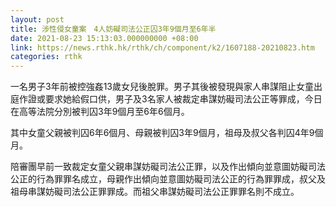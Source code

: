 ```yaml
---
layout: post
title: 涉性侵女童案　4人妨礙司法公正囚3年9個月至6年半
date: 2021-08-23 15:13:03.000000000 +08:00
link: https://news.rthk.hk/rthk/ch/component/k2/1607188-20210823.htm
categories: rthk
---
```


一名男子3年前被控強姦13歲女兒後脫罪。男子其後被發現與家人串謀阻止女童出庭作證或要求她給假口供，男子及3名家人被裁定串謀妨礙司法公正等罪成，今日在高等法院分別被判囚3年9個月至6年6個月。

其中女童父親被判囚6年6個月、母親被判囚3年9個月，祖母及叔父各判囚4年9個月。

陪審團早前一致裁定女童父親串謀妨礙司法公正罪，以及作出傾向並意圖妨礙司法公正的行為罪罪名成立，母親作出傾向並意圖妨礙司法公正的行為罪罪成，叔父及祖母串謀妨礙司法公正罪罪成。而祖父串謀妨礙司法公正罪罪名則不成立。
